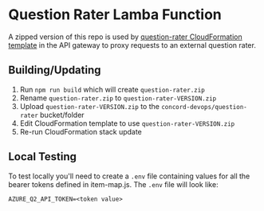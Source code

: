 # Question Rater Lamba Function

A zipped version of this repo is used by [question-rater CloudFormation template](https://github.com/concord-consortium/cloud-formation) in the API gateway to proxy requests to an external question rater.

## Building/Updating

1. Run `npm run build` which will create `question-rater.zip`
2. Rename `question-rater.zip` to `question-rater-VERSION.zip`
3. Upload `question-rater-VERSION.zip` to the `concord-devops/question-rater` bucket/folder
4. Edit CloudFormation template to use `question-rater-VERSION.zip`
5. Re-run CloudFormation stack update

## Local Testing

To test locally you'll need to create a `.env` file containing values for all the bearer tokens defined in item-map.js.  The `.env` file will look like:

```
AZURE_Q2_API_TOKEN=<token value>
```
